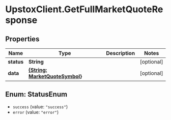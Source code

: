 # UpstoxClient.GetFullMarketQuoteResponse

## Properties
Name | Type | Description | Notes
------------ | ------------- | ------------- | -------------
**status** | **String** |  | [optional] 
**data** | [**{String: MarketQuoteSymbol}**](MarketQuoteSymbol.md) |  | [optional] 

<a name="StatusEnum"></a>
## Enum: StatusEnum

* `success` (value: `"success"`)
* `error` (value: `"error"`)

